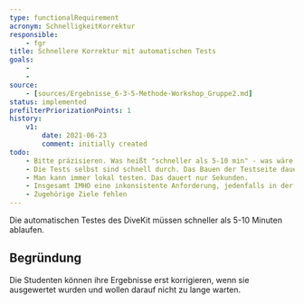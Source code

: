 ```yaml
---
type: functionalRequirement
acronym: SchnelligkeitKorrektur
responsible: 
    - fgr
title: Schnellere Korrektur mit automatischen Tests
goals: 
    -
    -
source:
    - [sources/Ergebnisse_6-3-5-Methode-Workshop_Gruppe2.md]
status: implemented
prefilterPriorizationPoints: 1
history:
    v1:
        date: 2021-06-23
        comment: initially created
todo:
    - Bitte präzisieren. Was heißt "schneller als 5-10 min" - was wäre eine gewünschte Zeit?
    - Die Tests selbst sind schnell durch. Das Bauen der Testseite dauert einige Minuten. Das ist kaum zu ändern. 
    - Man kann immer lokal testen. Das dauert nur Sekunden. 
    - Insgesamt IMHO eine inkonsistente Anforderung, jedenfalls in der gegenwärtigen Form. 
    - Zugehörige Ziele fehlen
---
```


Die automatischen Testes des DiveKit müssen schneller als 5-10 Minuten ablaufen.

## Begründung

Die Studenten können ihre Ergebnisse erst korrigieren, wenn sie ausgewertet wurden und wollen darauf nicht zu lange warten.
